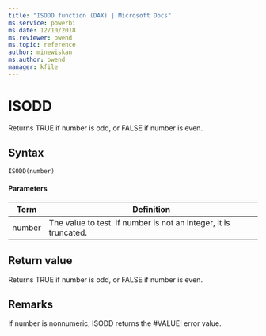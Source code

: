 ```yaml
---
title: "ISODD function (DAX) | Microsoft Docs"
ms.service: powerbi 
ms.date: 12/10/2018
ms.reviewer: owend
ms.topic: reference
author: minewiskan
ms.author: owend
manager: kfile
---
```

# ISODD
Returns TRUE if number is odd, or FALSE if number is even.  
  
## Syntax  
  
```dax
ISODD(number)  
```
  
#### Parameters  
  
|Term|Definition|  
|--------|--------------|  
|number|The value to test. If number is not an integer, it is truncated.|  
  
## Return value  
Returns TRUE if number is odd, or FALSE if number is even.  
  
## Remarks  
If number is nonnumeric, ISODD returns the #VALUE! error value.  
  
